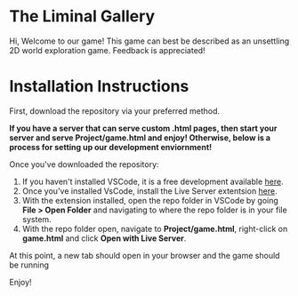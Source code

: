 # The Liminal Gallery
Hi, Welcome to our game! This game can best be described as an unsettling 2D world exploration game. Feedback is appreciated!


# Installation Instructions
First, download the repository via your preferred method.

**If you have a server that can serve custom .html pages, then start your server and serve Project/game.html and enjoy! Otherwise, below is a process for setting up our development enviornment!**

Once you've downloaded the repository:
1. If you haven't installed VSCode, it is a free development available [here](https://code.visualstudio.com/).
2. Once you've installed VsCode, install the Live Server extentsion [here](https://marketplace.visualstudio.com/items?itemName=ritwickdey.LiveServer).
3. With the extension installed, open the repo folder in VSCode by going **File > Open Folder** and navigating to where the repo folder is in your file system.
4. With the repo folder open, navigate to **Project/game.html**, right-click on **game.html** and click **Open with Live Server**.

At this point, a new tab should open in your browser and the game should be running

Enjoy!
